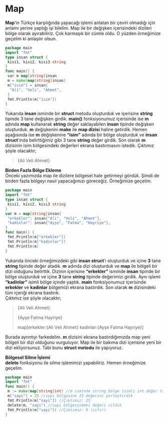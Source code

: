 # Map

**Map**’in Türkçe karşılığında yapacağı işlemi anlatan bir çeviri olmadığı için anlamı yerine yaptığı işi bilelim. Map ile bir değişken içerisindeki dizileri bölge olarak ayırabiliriz. Çok karmaşık bir cümle oldu. O yüzden örneğimize geçelim ki anlaşılır olsun.

```go
package main
import "fmt"
type insan struct {
 kisi1, kisi2, kisi3 string
}
func main() {
 var m map[string]insan
 m = make(map[string]insan)
 m["isim"] = insan{
  "Ali", "Veli", "Ahmet",
 }
 fmt.Println(m["isim"])
}
```

Yukarıda **insan** isminde bir **struct** metodu oluşturduk ve içerisine **string** tipinde 3 tane değişken girdik. **main\(\)** fonksiyonumuz içerisinde ise **m** adında **map** kullanarak **string** değer saklayabilen **insan** tipinde değişken oluşturduk. **m** değişkenini **make** ile **map dizisi** haline getirdik. Hemen aşağısında ise **m** değişkenine **“isim”** adında bir bölge oluşturduk ve **insan** **struct**’ında belirttiğimiz gibi 3 tane **string** değer girdik. Son olarak **m** dizisinin isim bölgesindeki değerleri ekrana bastırmasını istedik. Çıktımız şöyle olacaktır;

> {Ali Veli Ahmet}

**Birden Fazla Bölge Ekleme**  
Önceki yazımızda map ile dizilere bölgesel hale getirmeyi gördük. Şimdi de birden fazla bölgeyi nasıl yapacağımızı göreceğiz. Örneğimize geçelim.

```go
package main
import "fmt"
type insan struct {
 kisi1, kisi2, kisi3 string
}
var m = map[string]insan{
 "erkekler": insan{"Ali", "Veli", "Ahmet"},
 "kadinlar": insan{"Ayşe", "Fatma", "Hayriye"},
}
func main() {
 fmt.Println(m["erkekler"])
 fmt.Println(m["kadinlar"])
 fmt.Println(m)
}
```

Yukarıda önceki örneğimizdeki gibi **insan struct**’ı oluşturduk ve içine **3** tane **string** tipinde değer atadık. **m** adında dizi oluşturduk ve **map** ile bölgeli bir dizi olduğunu belirttik. Dizinin içerisine **“erkekler”** isminde **insan** tipinde bir bölge oluşturduk ve içine **3** tane **string** tipinde değerimizi girdik. Aynı işlemi **“kadinlar”** isimli bölge içinde yaptık. **main** fonksiyonumuz içerisinde **erkekler** ve **kadinlar** bölgemizi ekrana bastırdık. Son olarak **m** dizisindeki tüm içeriği ekrana bastırık.  
Çıktımız ise şöyle olacaktır;

> {Ali Veli Ahmet}
>
> {Ayşe Fatma Hayriye}
>
> map\[erkekler:{Ali Veli Ahmet} kadinlar:{Ayşe Fatma Hayriye}\]

Burada ayrıntıyı farkedelim. **m** dizisini ekrana bastırdığımızda map yeni bölgeli bir dizi olduğunu vurguluyor. Map ile bir bakıma dizi içerisine yeni bir dizi ekliyorsunuz. Tabi bunu **struct metodu** ile yapıyoruz.

  
**Bölgesel Silme İşlemi**  
**delete** fonksiyonu ile silme işlemimizi yapabiliriz. Hemen örneğimize geçelim.

```go
package main
import "fmt"
func main() {
 m := make(map[string]int) //m isminde string bölge isimli int değer taşıyan dizi
 m["sayi"] = 25 //sayi bölgesine 25 değerini yerleştirdik
 fmt.Println(m["sayi"]) //Çıktımız: 25
 delete(m, "sayi") //sayi bölgesindeki değeri sildik
 fmt.Println(m["sayi"]) //Çıktımız: 0 (sıfır)
}
```

